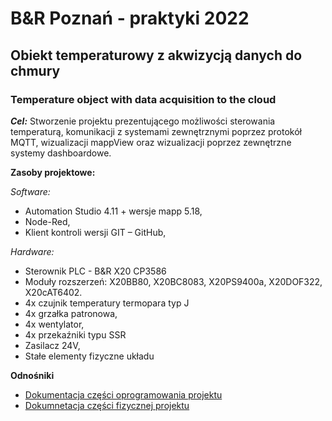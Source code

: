# B&R Poznań - praktyki 2022
## Obiekt temperaturowy z akwizycją danych do chmury
### Temperature object with data acquisition to the cloud
***Cel:*** Stworzenie projektu prezentującego możliwości sterowania temperaturą, komunikacji z systemami zewnętrznymi poprzez protokół MQTT, wizualizacji mappView oraz wizualizacji poprzez zewnętrzne systemy dashboardowe.

**Zasoby projektowe:**

*Software:*
* Automation Studio 4.11 + wersje mapp 5.18,
* Node-Red,
* Klient kontroli wersji GIT – GitHub,

*Hardware:*
* Sterownik PLC - B&R X20 CP3586
* Moduły rozszerzeń: X20BB80, X20BC8083, X20PS9400a, X20DOF322,	X20cAT6402.
* 4x czujnik temperatury termopara typ J
* 4x grzałka patronowa,
* 4x wentylator,
* 4x przekaźniki typu SSR
* Zasilacz 24V,
* Stałe elementy fizyczne układu

**Odnośniki**

* [Dokumentacja części oprogramowania projektu]()
* [Dokumnetacja części fizycznej projektu]()
